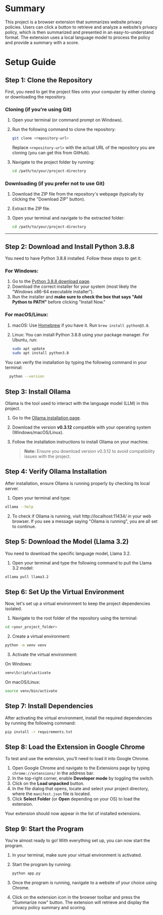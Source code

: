 #  Summary

This project is a browser extension that summarizes website privacy policies. Users can click a button to retrieve and analyze a website’s privacy policy, which is then summarized and presented in an easy-to-understand format. The extension uses a local language model to process the policy and provide a summary with a score.

# Setup Guide

## Step 1: Clone the Repository

First, you need to get the project files onto your computer by either cloning or downloading the repository.

### Cloning (if you're using Git)
1. Open your terminal (or command prompt on Windows).
2. Run the following command to clone the repository:

    ```bash
    git clone <repository-url>
    ```

   Replace `<repository-url>` with the actual URL of the repository you are cloning (you can get this from GitHub).

3. Navigate to the project folder by running:

    ```bash
    cd /path/to/your/project-directory
    ```

### Downloading (if you prefer not to use Git)
1. Download the ZIP file from the repository's webpage (typically by clicking the "Download ZIP" button).
2. Extract the ZIP file.
3. Open your terminal and navigate to the extracted folder:

    ```bash
    cd /path/to/your/project-directory
    ```

---

## Step 2: Download and Install Python 3.8.8

You need to have Python 3.8.8 installed. Follow these steps to get it:

### For Windows:
1. Go to the [Python 3.8.8 download page](https://www.python.org/downloads/release/python-388/).
2. Download the correct installer for your system (most likely the "Windows x86-64 executable installer").
3. Run the installer and **make sure to check the box that says "Add Python to PATH"** before clicking "Install Now."

### For macOS/Linux:
1. macOS: Use [Homebrew](https://brew.sh/) if you have it. Run `brew install python@3.8`.
2. Linux: You can install Python 3.8.8 using your package manager. For Ubuntu, run:

   ```bash
   sudo apt update
   sudo apt install python3.8
    ```
You can verify the installation by typing the following command in your terminal:
 ```bash
   python --version
   ```
## Step 3: Install Ollama

Ollama is the tool used to interact with the language model (LLM) in this project.

1. Go to the [Ollama installation page](https://github.com/ollama/ollama/releases/tag/v0.3.12).
2. Download the version **v0.3.12** compatible with your operating system (Windows/macOS/Linux).
3. Follow the installation instructions to install Ollama on your machine.
   
   > **Note:** Ensure you download version v0.3.12 to avoid compatibility issues with the project.

## Step 4: Verify Ollama Installation

After installation, ensure Ollama is running properly by checking its local server.

1. Open your terminal and type:
```bash
ollama --help
```
2. To check if Ollama is running, visit http://localhost:11434/ in your web browser. If you see a message saying "Ollama is running", you are all set to continue.

## Step 5: Download the Model (Llama 3.2)

You need to download the specific language model, Llama 3.2.

1. Open your terminal and type the following command to pull the Llama 3.2 model:
```bash
ollama pull llama3.2
```

## Step 6: Set Up the Virtual Environment

Now, let's set up a virtual environment to keep the project dependencies isolated.

1. Navigate to the root folder of the repository using the terminal:
```bash
cd <your_project_folder>
```
2. Create a virtual environment:
```bash
python -m venv venv
```
3. Activate the virtual environment:

On Windows:
```bash
venv\Scripts\activate
```
On macOS/Linux:
```bash
source venv/bin/activate
```

## Step 7: Install Dependencies

After activating the virtual environment, install the required dependencies by running the following command:
```bash
pip install -r requirements.txt
```

## Step 8: Load the Extension in Google Chrome

To test and use the extension, you'll need to load it into Google Chrome.

1. Open Google Chrome and navigate to the Extensions page by typing `chrome://extensions/` in the address bar.
2. In the top-right corner, enable **Developer mode** by toggling the switch.
3. Click on the **Load unpacked** button.
4. In the file dialog that opens, locate and select your project directory, where the `manifest.json` file is located.
5. Click **Select Folder** (or **Open** depending on your OS) to load the extension.

Your extension should now appear in the list of installed extensions. 

## Step 9: Start the Program

You're almost ready to go! With everything set up, you can now start the program.

1. In your terminal, make sure your virtual environment is activated.
2. Start the program by running:

   ```bash
   python app.py
   ```

3. Once the program is running, navigate to a website of your choice using Chrome.
4. Click on the extension icon in the browser toolbar and press the "Summarize now" button.
The extension will retrieve and display the privacy policy summary and scoring.